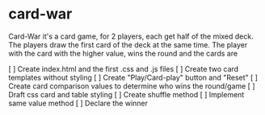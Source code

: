 # card-war

Card-War it's a card game, for 2 players, each get half of the mixed deck.
The players draw the first card of the deck at the same time.
The player with the card with the higher value, wins the round and the cards are

[ ] Create index.html and the first .css and .js files
[ ] Create two card templates without styling
[ ] Create "Play/Card-play" button and "Reset"
[ ] Create card comparison values to determine who wins the round/game
[ ] Draft css card and table styling
[ ] Create shuffle method
[ ] Implement same value method
[ ] Declare the winner
